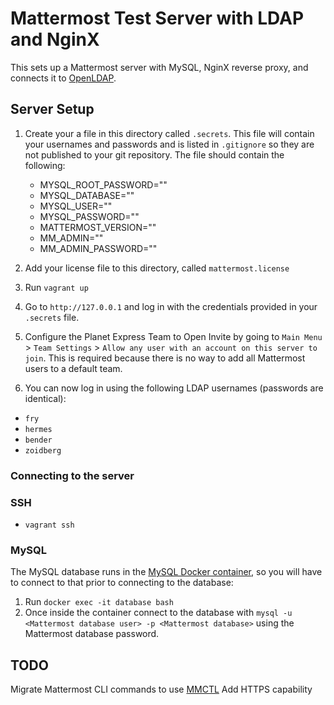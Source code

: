 # Mattermost Test Server with LDAP and NginX

This sets up a Mattermost server with MySQL, NginX reverse proxy, and connects it to [OpenLDAP](https://github.com/rroemhild/docker-test-openldap).

## Server Setup

1. Create your a file in this directory called `.secrets`. This file will contain your usernames and passwords and is listed in `.gitignore` so they are not published to your git repository. The file should contain the following:
    - MYSQL_ROOT_PASSWORD="<mysql root password>"
    - MYSQL_DATABASE="<Mattermost database name>"
    - MYSQL_USER="<Mattermost database user>"
    - MYSQL_PASSWORD="<Mattermost database user password>"
    - MATTERMOST_VERSION="<version of Mattermost to install>"
    - MM_ADMIN="<Mattermost admin username>"
    - MM_ADMIN_PASSWORD="<Mattermost admin user password>"

2. Add your license file to this directory, called `mattermost.license`
3. Run `vagrant up`
4. Go to `http://127.0.0.1` and log in with the credentials provided in your `.secrets` file.
5. Configure the Planet Express Team to Open Invite by going to `Main Menu` > `Team Settings` > `Allow any user with an account on this server to join`. This is required because there is no way to add all Mattermost users to a default team.
6. You can now log in using the following LDAP usernames (passwords are identical):

 - `fry`
 - `hermes`
 - `bender`
 - `zoidberg`

### Connecting to the server

### SSH

 - `vagrant ssh`

### MySQL

The MySQL database runs in the [MySQL Docker container](https://hub.docker.com/_/mysql), so you will have to connect to that prior to connecting to the database:
1. Run `docker exec -it database bash`
2. Once inside the container connect to the database with `mysql -u <Mattermost database user> -p <Mattermost database>` using the Mattermost database password.

## TODO

Migrate Mattermost CLI commands to use [MMCTL](https://docs.mattermost.com/manage/mmctl-command-line-tool.html)
Add HTTPS capability
